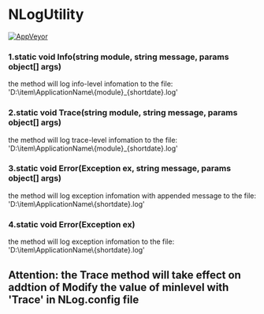 # NLogUtility
[![AppVeyor](https://ci.appveyor.com/api/projects/status/h24237n59f7vjask?svg=true)](https://ci.appveyor.com/project/kinshines/nlogutility/branch/master)   
### 1.static void Info(string module, string message, params object[] args)
the method will log info-level infomation to the file: 'D:\item\ApplicationName\\{module}_{shortdate}.log'
### 2.static void Trace(string module, string message, params object[] args)
the method will log trace-level infomation to the file: 'D:\item\ApplicationName\\{module}_{shortdate}.log'
### 3.static void Error(Exception ex, string message, params object[] args)
the method will log exception infomation with appended message to the file: 'D:\item\ApplicationName\\{shortdate}.log'
### 4.static void Error(Exception ex)
the method will log exception infomation to the file: 'D:\item\ApplicationName\\{shortdate}.log'
## Attention: the Trace method will take effect on addtion of Modify the value of minlevel with 'Trace' in NLog.config file

